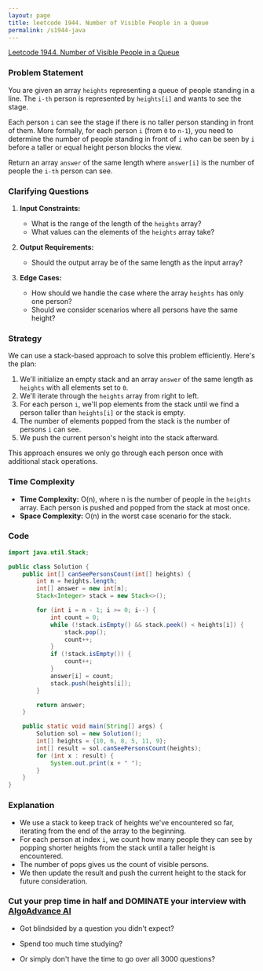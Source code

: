 ```yaml
---
layout: page
title: leetcode 1944. Number of Visible People in a Queue
permalink: /s1944-java
---
```

[Leetcode 1944. Number of Visible People in a Queue](https://algoadvance.github.io/algoadvance/l1944)
### Problem Statement

You are given an array `heights` representing a queue of people standing in a line. The `i-th` person is represented by `heights[i]` and wants to see the stage.

Each person `i` can see the stage if there is no taller person standing in front of them. More formally, for each person `i` (from `0` to `n-1`), you need to determine the number of people standing in front of `i` who can be seen by `i` before a taller or equal height person blocks the view.

Return an array `answer` of the same length where `answer[i]` is the number of people the `i-th` person can see.

### Clarifying Questions

1. **Input Constraints:**
   - What is the range of the length of the `heights` array?
   - What values can the elements of the `heights` array take?

2. **Output Requirements:**
   - Should the output array be of the same length as the input array?

3. **Edge Cases:**
   - How should we handle the case where the array `heights` has only one person?
   - Should we consider scenarios where all persons have the same height?

### Strategy

We can use a stack-based approach to solve this problem efficiently. Here's the plan:

1. We'll initialize an empty stack and an array `answer` of the same length as `heights` with all elements set to `0`.
2. We'll iterate through the `heights` array from right to left.
3. For each person `i`, we'll pop elements from the stack until we find a person taller than `heights[i]` or the stack is empty.
4. The number of elements popped from the stack is the number of persons `i` can see.
5. We push the current person's height into the stack afterward.

This approach ensures we only go through each person once with additional stack operations.

### Time Complexity

- **Time Complexity:** O(n), where n is the number of people in the `heights` array. Each person is pushed and popped from the stack at most once.
- **Space Complexity:** O(n) in the worst case scenario for the stack.

### Code

```java
import java.util.Stack;

public class Solution {
    public int[] canSeePersonsCount(int[] heights) {
        int n = heights.length;
        int[] answer = new int[n];
        Stack<Integer> stack = new Stack<>();

        for (int i = n - 1; i >= 0; i--) {
            int count = 0;
            while (!stack.isEmpty() && stack.peek() < heights[i]) {
                stack.pop();
                count++;
            }
            if (!stack.isEmpty()) {
                count++;
            }
            answer[i] = count;
            stack.push(heights[i]);
        }

        return answer;
    }

    public static void main(String[] args) {
        Solution sol = new Solution();
        int[] heights = {10, 6, 8, 5, 11, 9};
        int[] result = sol.canSeePersonsCount(heights);
        for (int x : result) {
            System.out.print(x + " ");
        }
    }
}
```

### Explanation

- We use a stack to keep track of heights we've encountered so far, iterating from the end of the array to the beginning.
- For each person at index `i`, we count how many people they can see by popping shorter heights from the stack until a taller height is encountered.
- The number of pops gives us the count of visible persons.
- We then update the result and push the current height to the stack for future consideration.


### Cut your prep time in half and DOMINATE your interview with [AlgoAdvance AI](https://algoAdvance.com)

- Got blindsided by a question you didn't expect?

- Spend too much time studying?

- Or simply don't have the time to go over all 3000 questions?

